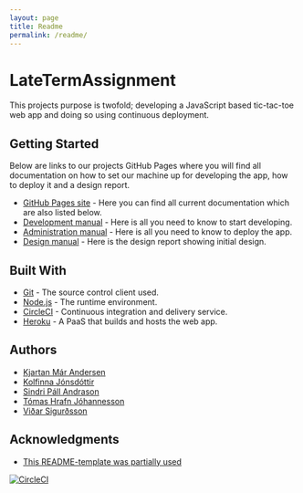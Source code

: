 ```yaml
---
layout: page
title: Readme
permalink: /readme/
---
```

# LateTermAssignment

This projects purpose is twofold; developing a JavaScript based tic-tac-toe web app and doing so using continuous deployment.

## Getting Started

Below are links to our projects GitHub Pages where you will find all documentation on how to set our machine up for developing the app, how to deploy it and a design report.

* [GitHub Pages site](https://lonelydancers.github.io/LateTermAssignment/) - Here you can find all current documentation which are also listed below.
* [Development manual](https://lonelydancers.github.io/LateTermAssignment/dev_manual) - Here is all you need to know to start developing.
* [Administration manual](https://lonelydancers.github.io/LateTermAssignment/adm_manual) - Here is all you need to know to deploy the app.
* [Design manual](https://lonelydancers.github.io/LateTermAssignment/design_report) - Here is the design report showing initial design.


## Built With

* [Git](https://git-scm.com/) - The source control client used.
* [Node.js](https://nodejs.org/en/download/) - The runtime environment.
* [CircleCI](https://circleci.com/) - Continuous integration and delivery service.
* [Heroku](https://www.heroku.com/) - A PaaS that builds and hosts the web app.

## Authors

* [Kjartan Már Andersen](https://github.com/kjartanandersen)
* [Kolfinna Jónsdóttir](https://github.com/koffa95)
* [Sindri Páll Andrason](https://github.com/mindricity)
* [Tómas Hrafn Jóhannesson](https://github.com/tomash14)
* [Viðar Sigurðsson](https://github.com/vidars17)


## Acknowledgments

* [This README-template was partially used](https://gist.github.com/PurpleBooth/109311bb0361f32d87a2)



[![CircleCI](https://circleci.com/gh/LonelyDancers/LateTermAssignment.svg?style=svg)](https://circleci.com/gh/LonelyDancers/LateTermAssignment)
